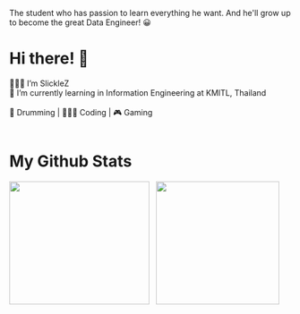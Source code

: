 The student who has passion to learn everything he want. And he'll grow up to become the great Data Engineer! 😀 <br/>
# Hi there! :wave:
👨🏻‍💻 I’m SlickleZ <br/>
:school: I’m currently learning in Information Engineering at KMITL, Thailand <br/> <br/>
🥁 Drumming | 👨🏻‍💻 Coding | 🎮 Gaming <br/> <br/>
# My Github Stats
<img height="220rem" width="250rem" src="https://github-readme-stats.vercel.app/api/top-langs/?username=SlickleZ&theme=tokyonight&langs_count=6" /> &nbsp;
<img height="220rem" src="https://github-readme-stats.vercel.app/api/?username=SlickleZ&count_private=true&theme=tokyonight&showicons=true" />
